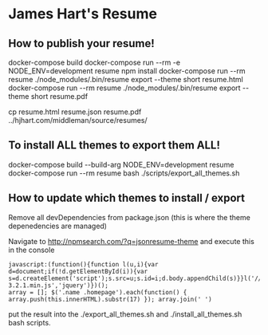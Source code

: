 # James Hart's Resume

## How to publish your resume!


docker-compose build
docker-compose run --rm -e NODE_ENV=development resume npm install
docker-compose run --rm resume ./node_modules/.bin/resume export --theme short resume.html
docker-compose run --rm resume ./node_modules/.bin/resume export --theme short resume.pdf

cp resume.html resume.json resume.pdf ../hjhart.com/middleman/source/resumes/

## To install ALL themes to export them ALL!

docker-compose build --build-arg NODE_ENV=development resume
docker-compose run --rm resume bash ./scripts/export_all_themes.sh

## How to update which themes to install / export

Remove all devDependencies from package.json (this is where the theme depenedencies are managed)

Navigate to http://npmsearch.com/?q=jsonresume-theme and execute this in the console

```
javascript:(function(){function l(u,i){var d=document;if(!d.getElementById(i)){var s=d.createElement('script');s.src=u;s.id=i;d.body.appendChild(s)}}l('//code.jquery.com/jquery-3.2.1.min.js','jquery')})();
array = []; $('.name .homepage').each(function() { array.push(this.innerHTML).substr(17) }); array.join(' ')
```

put the result into the ./export_all_themes.sh and ./install_all_themes.sh bash scripts.
